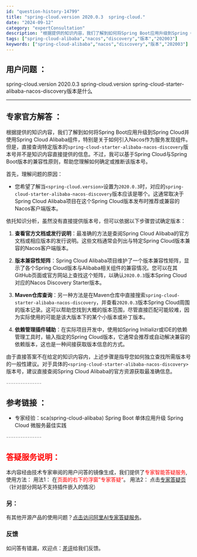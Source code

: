 ```yaml
---
id: "question-history-14799"
title: "spring-cloud.version 2020.0.3  spring-cloud."
date: "2024-09-12"
category: "expertConsultation"
description: "根据提供的知识内容，我们了解到如何将Spring Boot应用升级到Spring Cloud并使用Spring Cloud Alibaba组件，特别是关于如何引入Nacos作为服务发现组件。但是，直接查询特定版本的`spring-cloud-starter-alibaba-nacos-discove"
tags: ["spring-cloud-alibaba","nacos","discovery","版本","202003"]
keywords: ["spring-cloud-alibaba","nacos","discovery","版本","202003"]
---
```


## 用户问题 ： 
 spring-cloud.version 2020.0.3  spring-cloud.version  spring-cloud-starter-alibaba-nacos-discovery版本是什么  

---------------
## 专家官方解答 ：

根据提供的知识内容，我们了解到如何将Spring Boot应用升级到Spring Cloud并使用Spring Cloud Alibaba组件，特别是关于如何引入Nacos作为服务发现组件。但是，直接查询特定版本的`spring-cloud-starter-alibaba-nacos-discovery`版本号并不是知识内容直接提供的信息。不过，我可以基于Spring Cloud与Spring Boot版本的兼容性原则，帮助您理解如何确定或推断该版本号。

首先，理解问题的原因：
- 您希望了解当`<spring-cloud.version>`设置为`2020.0.3`时，对应的`spring-cloud-starter-alibaba-nacos-discovery`版本应该是哪个。这通常取决于Spring Cloud Alibaba项目在这个Spring Cloud版本发布时推荐或兼容的Nacos客户端版本。

依托知识分析，虽然没有直接提供版本号，但可以依据以下步骤尝试确定版本：

1. **查看官方文档或发行说明**：最准确的方法是查阅Spring Cloud Alibaba的官方文档或相应版本的发行说明。这些文档通常会列出与特定Spring Cloud版本兼容的Nacos客户端版本。

2. **版本兼容性矩阵**：Spring Cloud Alibaba项目维护了一个版本兼容性矩阵，显示了各个Spring Cloud版本与Alibaba相关组件的兼容情况。您可以在其GitHub页面或官方网站上查找这个矩阵，以确认`2020.0.3`版本Spring Cloud对应的Nacos Discovery Starter版本。

3. **Maven仓库查询**：另一种方法是在Maven仓库中直接搜索`spring-cloud-starter-alibaba-nacos-discovery`，并查看`2020.0.3`版本Spring Cloud周围的版本记录。这可以帮助您找到大概的版本范围，尽管直接匹配可能较难，因为实际使用的可能是该大版本下的某个小版本或补丁版本。

4. **依赖管理插件辅助**：在实际项目开发中，使用如Spring Initializr或IDE的依赖管理工具时，输入指定的Spring Cloud版本，它通常会推荐或自动解决兼容的依赖版本，这也是一种间接获取版本信息的方式。

由于直接答案不在给定的知识内容内，上述步骤是指导您如何独立查找所需版本号的一般性建议。对于具体的`<spring-cloud-starter-alibaba-nacos-discovery>`版本号，建议直接查阅Spring Cloud Alibaba的官方资源获取最准确信息。


<font color="#949494">---------------</font> 


## 参考链接 ：

* 专家经验：sca(spring-cloud-alibaba) Spring Boot 单体应用升级 Spring Cloud 微服务最佳实践 


 <font color="#949494">---------------</font> 
 


## <font color="#FF0000">答疑服务说明：</font> 

本内容经由技术专家审阅的用户问答的镜像生成，我们提供了<font color="#FF0000">专家智能答疑服务</font>,使用方法：
用法1： 在<font color="#FF0000">页面的右下的浮窗”专家答疑“</font>。
用法2： 点击[专家答疑页](https://answer.opensource.alibaba.com/docs/intro)（针对部分网站不支持插件嵌入的情况）
### 另：


有其他开源产品的使用问题？[点击访问阿里AI专家答疑服务](https://answer.opensource.alibaba.com/docs/intro)。
### 反馈
如问答有错漏，欢迎点：[差评](https://ai.nacos.io/user/feedbackByEnhancerGradePOJOID?enhancerGradePOJOId=17088)给我们反馈。
